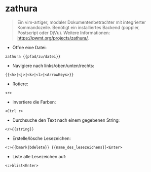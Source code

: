 # zathura

> Ein vim-artiger, modaler Dokumentenbetrachter mit integrierter Kommandozeile.
> Benötigt ein installiertes Backend (poppler, Postscript oder DjVu).
> Weitere Informationen: <https://pwmt.org/projects/zathura/>.

- Öffne eine Datei:

`zathura {{pfad/zu/datei}}`

- Navigiere nach links/oben/unten/rechts:

`{{<h>|<j>|<k>|<l>|<ArrowKeys>}}`

- Rotiere:

`<r>`

- Invertiere die Farben:

`<Ctrl r>`

- Durchsuche den Text nach einem gegebenen String:

`</>{{string}}`

- Erstelle/lösche Lesezeichen:

`<:>{{bmark|bdelete}} {{name_des_lesezeichens}}<Enter>`

- Liste alle Lesezeichen auf:

`<:>blist<Enter>`
